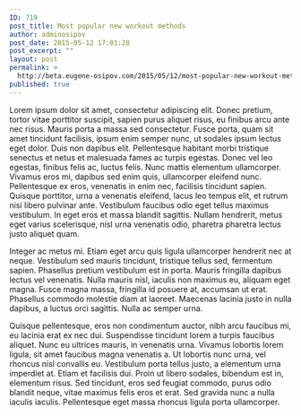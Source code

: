 ```yaml
---
ID: 719
post_title: Most popular new workout methods
author: adminosipov
post_date: 2015-05-12 17:01:28
post_excerpt: ""
layout: post
permalink: >
  http://beta.eugene-osipov.com/2015/05/12/most-popular-new-workout-methods/
published: true
---
```

Lorem ipsum dolor sit amet, consectetur adipiscing elit. Donec pretium, tortor vitae porttitor suscipit, sapien purus aliquet risus, eu finibus arcu ante nec risus. Mauris porta a massa sed consectetur. Fusce porta, quam sit amet tincidunt facilisis, ipsum enim semper nunc, ut sodales ipsum lectus eget dolor. Duis non dapibus elit. Pellentesque habitant morbi tristique senectus et netus et malesuada fames ac turpis egestas. Donec vel leo egestas, finibus felis ac, luctus felis. Nunc mattis elementum ullamcorper. Vivamus eros mi, dapibus sed enim quis, ullamcorper eleifend nunc. Pellentesque ex eros, venenatis in enim nec, facilisis tincidunt sapien. Quisque porttitor, urna a venenatis eleifend, lacus leo tempus elit, et rutrum nisi libero pulvinar ante. Vestibulum faucibus odio eget tellus maximus vestibulum. In eget eros et massa blandit sagittis. Nullam hendrerit, metus eget varius scelerisque, nisl urna venenatis odio, pharetra pharetra lectus justo aliquet quam.

Integer ac metus mi. Etiam eget arcu quis ligula ullamcorper hendrerit nec at neque. Vestibulum sed mauris tincidunt, tristique tellus sed, fermentum sapien. Phasellus pretium vestibulum est in porta. Mauris fringilla dapibus lectus vel venenatis. Nulla mauris nisl, iaculis non maximus eu, aliquam eget magna. Fusce magna massa, fringilla id posuere at, accumsan ut erat. Phasellus commodo molestie diam at laoreet. Maecenas lacinia justo in nulla dapibus, a luctus orci sagittis. Nulla ac semper urna.

Quisque pellentesque, eros non condimentum auctor, nibh arcu faucibus mi, eu lacinia erat ex nec dui. Suspendisse tincidunt lorem a turpis faucibus aliquet. Nunc eu ultrices mauris, in venenatis urna. Vivamus lobortis lorem ligula, sit amet faucibus magna venenatis a. Ut lobortis nunc urna, vel rhoncus nisl convallis eu. Vestibulum porta tellus justo, a elementum urna imperdiet at. Etiam et facilisis dui. Proin ut libero sodales, bibendum est in, elementum risus. Sed tincidunt, eros sed feugiat commodo, purus odio blandit neque, vitae maximus felis eros et erat. Sed gravida nunc a nulla iaculis iaculis. Pellentesque eget massa rhoncus ligula porta ullamcorper.